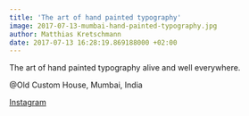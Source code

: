 ```yaml
---
title: 'The art of hand painted typography'
image: 2017-07-13-mumbai-hand-painted-typography.jpg
author: Matthias Kretschmann
date: 2017-07-13 16:28:19.869188000 +02:00
---
```


The art of hand painted typography alive and well everywhere.

@Old Custom House, Mumbai, India

[Instagram](https://www.instagram.com/p/BW5POYvl3bv/)
